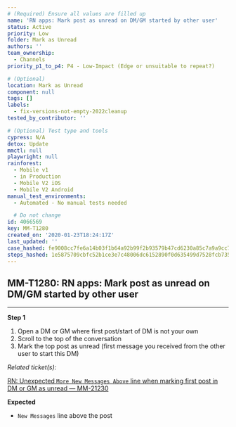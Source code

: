 ```yaml
---
# (Required) Ensure all values are filled up
name: 'RN apps: Mark post as unread on DM/GM started by other user'
status: Active
priority: Low
folder: Mark as Unread
authors: ''
team_ownership:
  - Channels
priority_p1_to_p4: P4 - Low-Impact (Edge or unsuitable to repeat?)

# (Optional)
location: Mark as Unread
component: null
tags: []
labels:
  - fix-versions-not-empty-2022cleanup
tested_by_contributor: ''

# (Optional) Test type and tools
cypress: N/A
detox: Update
mmctl: null
playwright: null
rainforest:
  - Mobile v1
  - in Production
  - Mobile V2 iOS
  - Mobile V2 Android
manual_test_environments:
  - Automated - No manual tests needed

  # Do not change
id: 4066569
key: MM-T1280
created_on: '2020-01-23T18:24:17Z'
last_updated: ''
case_hashed: fe9008cc7fe6a14b03f1b64a92b99f2b93579b47cd6230a85c7a9a9cc73820c4c5a4f423eab30833ef180eb513b193d2
steps_hashed: 1e5875709cbfc52b1ce3e7c48006dc6152890f0d635499d7528fcb73524cb3c07002b81e9156ce488ac8843a45d81f5c
---
```


<!-- (Auto-generated) Based on frontmatter's "key" and "name" -->

## MM-T1280: RN apps: Mark post as unread on DM/GM started by other user

---

**Step 1**

1. Open a DM or GM where first post/start of DM is not your own
2. Scroll to the top of the conversation
3. Mark the top post as unread (first message you received from the other user to start this DM)

_Related ticket(s):_

[RN: Unexpected `More New Messages Above` line when marking first post in DM or GM as unread — MM-21230](https://mattermost.atlassian.net/browse/MM-21230)

**Expected**

- `New Messages` line above the post
